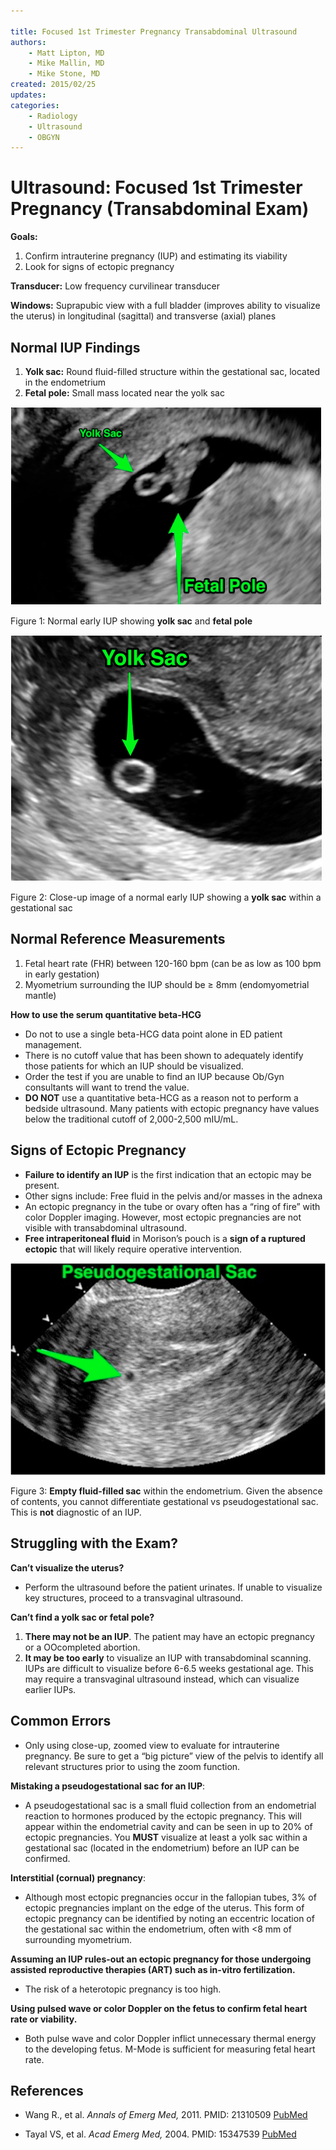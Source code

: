 ```yaml
---

title: Focused 1st Trimester Pregnancy Transabdominal Ultrasound
authors:
    - Matt Lipton, MD
    - Mike Mallin, MD
    - Mike Stone, MD
created: 2015/02/25
updates:
categories:
    - Radiology
    - Ultrasound
    - OBGYN
---
```


# Ultrasound: Focused 1st Trimester Pregnancy (Transabdominal Exam)

**Goals:**

1. Confirm intrauterine pregnancy (IUP) and estimating its viability
2. Look for signs of ectopic pregnancy

**Transducer:** Low frequency curvilinear transducer

**Windows:** Suprapubic view with a full bladder (improves ability to visualize the uterus) in longitudinal (sagittal) and transverse (axial) planes

## Normal IUP Findings

1. **Yolk sac:** Round fluid-filled structure within the gestational sac, located in the endometrium
2. **Fetal pole:** Small mass located near the yolk sac

![Normal early IUP showing yolk sac and fetal pole](image-1.png)

Figure 1: Normal early IUP showing **yolk sac** and **fetal pole**

![Close-up image of a normal early IUP showing a yolk sac within a gestational sac](image-2.png)

Figure 2: Close-up image of a normal early IUP showing a **yolk sac** within a gestational sac

## Normal Reference Measurements

1. Fetal heart rate (FHR) between 120-160 bpm (can be as low as 100 bpm in early gestation)
2. Myometrium surrounding the IUP should be &ge; 8mm (endomyometrial mantle)

**How to use the serum quantitative beta-HCG**

- Do not to use a single beta-HCG data point alone in ED patient management.
- There is no cutoff value that has been shown to adequately identify those patients for which an IUP should be visualized.
- Order the test if you are unable to find an IUP because Ob/Gyn consultants will want to trend the value. 
- **DO NOT** use a quantitative beta-HCG as a reason not to perform a bedside ultrasound. Many patients with ectopic pregnancy have values below the traditional cutoff of 2,000-2,500 mIU/mL.

## Signs of Ectopic Pregnancy

- **Failure to identify an IUP** is the first indication that an ectopic may be present.
- Other signs include: Free fluid in the pelvis and/or masses in the adnexa
- An ectopic pregnancy in the tube or ovary often has a “ring of fire” with color Doppler imaging. However, most ectopic pregnancies are not visible with transabdominal ultrasound.
- **Free intraperitoneal fluid** in Morison’s pouch is a **sign of a ruptured ectopic** that will likely require operative intervention.

![Empty fluid-filled sac within the endometrium. Given the absence of contents, you cannot differentiate gestational vs pseudogestational sac. This is not diagnostic of an IUP](image-3.png)

Figure 3: **Empty fluid-filled sac** within the endometrium. Given the absence of contents, you cannot differentiate gestational vs pseudogestational sac. This is **not** diagnostic of an IUP.

## Struggling with the Exam?

**Can’t visualize the uterus?**

- Perform the ultrasound before the patient urinates. If unable to visualize key structures, proceed to a transvaginal ultrasound.

**Can’t find a yolk sac or fetal pole?**

1. **There may not be an IUP**. The patient may have an ectopic pregnancy or a OOcompleted abortion.
2. **It may be too early** to visualize an IUP with transabdominal scanning. IUPs are difficult to visualize before 6-6.5 weeks gestational age. This may require a transvaginal ultrasound instead, which can visualize earlier IUPs.

## Common Errors

- Only using close-up, zoomed view to evaluate for intrauterine pregnancy. Be sure to get a “big picture” view of the pelvis to identify all relevant structures prior to using the zoom function.

**Mistaking a pseudogestational sac for an IUP**: 

- A pseudogestational sac is a small fluid collection from an endometrial reaction to hormones produced by the ectopic pregnancy. This will appear within the endometrial cavity and can be seen in up to 20% of ectopic pregnancies. You **MUST** visualize at least a yolk sac within a gestational sac (located in the endometrium) before an IUP can be confirmed.

**Interstitial (cornual) pregnancy**: 

- Although most ectopic pregnancies occur in the fallopian tubes, 3% of ectopic pregnancies implant on the edge of the uterus. This form of ectopic pregnancy can be identified by noting an eccentric location of the gestational sac within the endometrium, often with &lt;8 mm of surrounding myometrium.

**Assuming an IUP rules-out an ectopic pregnancy for those undergoing assisted reproductive therapies (ART) such as in-vitro fertilization.** 

- The risk of a heterotopic pregnancy is too high.

**Using pulsed wave or color Doppler on the fetus to confirm fetal heart rate or viability.** 

- Both pulse wave and color Doppler inflict unnecessary thermal energy to the developing fetus. M-Mode is sufficient for measuring fetal heart rate.

## References

- Wang R., et al. _Annals of Emerg Med,_ 2011. PMID: 21310509 [PubMed](http://www.ncbi.nlm.nih.gov/pubmed/?term=Use+of+a+%CE%B2-hCG+discriminatory+zone+with+bedside+pelvic+ultrasonography.)

- Tayal VS, et al. _Acad Emerg Med,_ 2004. PMID: 15347539 [PubMed](http://www.ncbi.nlm.nih.gov/pubmed/15347539)
